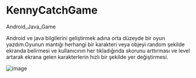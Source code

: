 # KennyCatchGame
Android_Java_Game

Android ve java bilgilerini geliştirmek adına orta düzeyde bir oyun yazdım.Oyunun mantığı herhangi bir karakteri veya objeyi random şekilde ekranda belirmesi ve kullanıcının her tıkladığında skorunu arttırması ve level artarak ekrana gelen karakterlerin hızlı bir şekilde yer değiştirmesi.

![image](https://user-images.githubusercontent.com/61920968/158149378-080c508c-685a-4bda-b4ad-1a87185e18d8.png)
